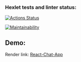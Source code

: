 ### Hexlet tests and linter status:

[![Actions Status](https://github.com/elenashcherbinina/frontend-project-12/workflows/hexlet-check/badge.svg)](https://github.com/elenashcherbinina/frontend-project-12/actions)

[![Maintainability](https://api.codeclimate.com/v1/badges/b9c6b1f6547bbae83037/maintainability)](https://codeclimate.com/github/elenashcherbinina/frontend-project-12/maintainability)

## Demo:

Render link: <a href="https://chat-app-k0vc.onrender.com" target="_blank">React-Chat-App</a>
